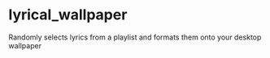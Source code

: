# lyrical_wallpaper
Randomly selects lyrics from a playlist and formats them onto your desktop wallpaper
